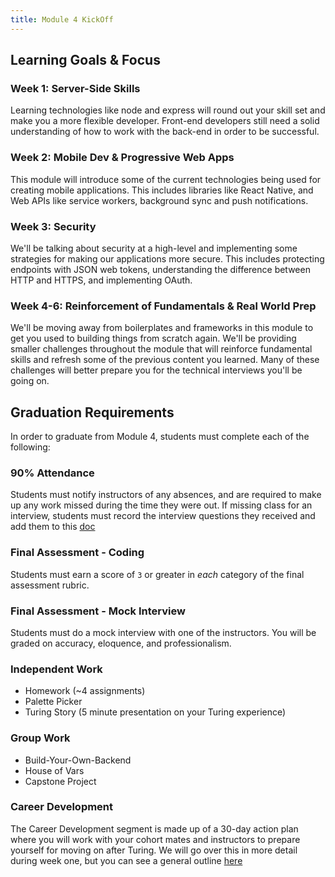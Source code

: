 ```yaml
---
title: Module 4 KickOff
---
```


## Learning Goals & Focus

### Week 1: Server-Side Skills

Learning technologies like node and express will round out your skill set and make you a more flexible developer. Front-end developers still need a solid understanding of how to work with the back-end in order to be successful.

### Week 2: Mobile Dev & Progressive Web Apps

This module will introduce some of the current technologies being used for creating mobile applications. This includes libraries like React Native, and Web APIs like service workers, background sync and push notifications.

### Week 3: Security

We'll be talking about security at a high-level and implementing some strategies for making our applications more secure. This includes protecting endpoints with JSON web tokens, understanding the difference between HTTP and HTTPS, and implementing OAuth.

### Week 4-6: Reinforcement of Fundamentals & Real World Prep

We'll be moving away from boilerplates and frameworks in this module to get you used to building things from scratch again. We'll be providing smaller challenges throughout the module that will reinforce fundamental skills and refresh some of the previous content you learned. Many of these challenges will better prepare you for the technical interviews you'll be going on.

## Graduation Requirements

In order to graduate from Module 4, students must complete each of the following:

### 90% Attendance

Students must notify instructors of any absences, and are required to make up any work missed during the time they were out. If missing class for an interview, students must record the interview questions they received and add them to this [doc](https://docs.google.com/document/u/1/d/1HPaWy99--cnbpcnEa639np9PL_PGcy7shZ49J_pfbEo/edit#)

### Final Assessment - Coding

Students must earn a score of `3` or greater in *each* category of the final assessment rubric.

### Final Assessment - Mock Interview

Students must do a mock interview with one of the instructors. You will be graded on accuracy, eloquence, and professionalism.

### Independent Work

* Homework (~4 assignments)
* Palette Picker
* Turing Story (5 minute presentation on your Turing experience)

### Group Work

* Build-Your-Own-Backend
* House of Vars
* Capstone Project

### Career Development

The Career Development segment is made up of a 30-day action plan where you will work with your cohort mates and instructors to prepare yourself for moving on after Turing. We will go over this in more detail during week one, but you can see a general outline [here](https://github.com/turingschool/career-development-curriculum/blob/master/module_four/post_grad_plan.md)